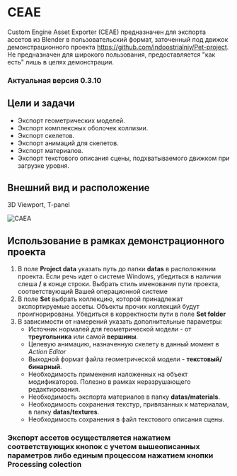 # CEAE

Custom Engine Asset Exporter (CEAE) предназначен для экспорта ассетов из Blender в пользовательский формат, заточенный под движок демонстрационного проекта https://github.com/indoostrialniy/Pet-project.
<br>Не предназначен для широкого пользования, предоставляется "как есть" лишь в целях демонстрации.

### Актуальная версия 0.3.10

## Цели и задачи

- Экспорт геометрических моделей.
- Экспорт комплексных оболочек коллизии.
- Экспорт скелетов.
- Экспорт анимаций для скелетов.
- Экспорт материалов.
- Экспорт текстового описания сцены, подхватываемого движком при загрузке уровня.

## Внешний вид и расположение
  3D Viewport, T-panel
  
  ![CAEA](https://github.com/user-attachments/assets/bb1bb3a5-748a-4e59-9a5c-b198846c4cdd)


## Использование в рамках демонстрационного проекта

1. В поле **Project data** указать путь до папки **datas** в расположении проекта.
   Если речь идет о системе Windows, убедиться в наличии слеша **/** в конце строки.
   Выбрать стиль именования пути проекта, соответствующий Вашей операционной системе
3. В поле **Set** выбрать коллекцию, которой принадлежат экспортируемые ассеты. Объекты прочих коллекций будут проигнорированы.
   Убедиться в корректности пути в поле **Set folder**
5. В зависимости от намерений указать дополнительные параметры:
   - Источник нормалей для геометрической модели - от **треугольника** или самой **вершины**.
   - Целевую анимацию, назначенную скелету в данный момент в *Action Editor*
   - Выходной формат файла геометрической модели - **текстовый/бинарный**.
   - Необходимость применения наложенных на объект модификаторов. Полезно в рамках неразрушающего редактирования.
   - Необходимость экспорта материалов в папку **datas/materials**.
   - Необходимость сохранения текстур, привязанных к материалам, в папку **datas/textures**.
   - Необходимость сохранения в файл текстового описания сцены.
    
### Экспорт ассетов осуществляется нажатием соответствующих кнопок с учетом вышеописанных параметров либо единым процессом нажатием кнопки **Processing colection**
